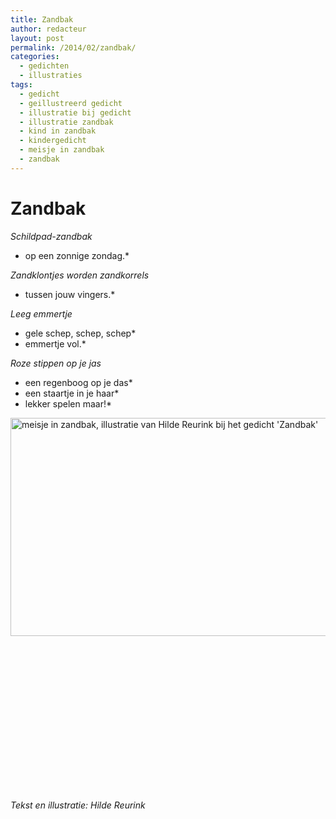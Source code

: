 ```yaml
---
title: Zandbak
author: redacteur
layout: post
permalink: /2014/02/zandbak/
categories:
  - gedichten
  - illustraties
tags:
  - gedicht
  - geillustreerd gedicht
  - illustratie bij gedicht
  - illustratie zandbak
  - kind in zandbak
  - kindergedicht
  - meisje in zandbak
  - zandbak
---
```

# **Zandbak**

*Schildpad-zandbak*  
* op een zonnige zondag.*

*Zandklontjes worden zandkorrels*  
* tussen jouw vingers.*

*Leeg emmertje*  
* gele schep, schep, schep*  
* emmertje vol.*

*Roze stippen op je jas*  
* een regenboog op je das*  
* een staartje in je haar*  
* lekker spelen maar!*

<img class="alignleft  wp-image-5890" src="http://www.schildertuin.nl/wordpress/wp-content/uploads/2014/02/zandbak.jpg" alt="meisje in zandbak, illustratie van Hilde Reurink bij het gedicht 'Zandbak'" width="550" height="349" />

&nbsp;

&nbsp;

&nbsp;

&nbsp;

&nbsp;

&nbsp;

&nbsp;

&nbsp;

<p style="text-align: left;">
  <em>Tekst en illustratie: Hilde Reurink</em>
</p>